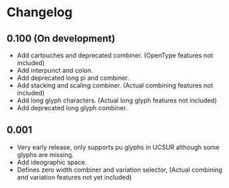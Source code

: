 # Changelog

## 0.100 (On development)

- Add cartouches and deprecated combiner. (OpenType features not included)
- Add interpunct and colon.
- Add deprecated long pi and combiner.
- Add stacking and scaling combiner. (Actual combining features not included)
- Add long glyph characters. (Actual long glyph features not included)
- Add deprecated long glyph combiner.

## 0.001

- Very early release, only supports pu glyphs in UCSUR although some glyphs are
  missing.
- Add ideographic space.
- Defines zero width combiner and variation selector, (Actual combining and
  variation features not yet included)
